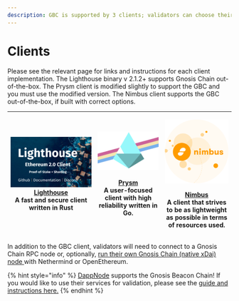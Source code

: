 ```yaml
---
description: GBC is supported by 3 clients; validators can choose their preferred client
---
```


# Clients

Please see the relevant page for links and instructions for each client implementation. The Lighthouse binary v 2.1.2+ supports Gnosis Chain out-of-the-box. The Prysm client is modified slightly to support the GBC and you must use the modified version. The Nimbus client supports the GBC out-of-the-box, if built with correct options.

| <p> <img src="../.gitbook/assets/lighthouse.png" alt=""><br><a href="lighthouse.md">Lighthouse</a><br>A fast and secure client written in Rust<br></p> | <p><img src="../.gitbook/assets/prysm.png" alt=""><br><a href="prysm.md#prysm"><br>Prysm </a><br>A user-focused client with high reliability written in Go.</p> | <p><img src="../.gitbook/assets/nimbus-circle.2752d77b.png" alt=""></p><p><a href="nimbus.md">Nimbus</a><br>A client that strives to be as lightweight as possible in terms of resources used.</p> |
| :----------------------------------------------------------------------------------------------------------------------------------------------------: | :-------------------------------------------------------------------------------------------------------------------------------------------------------------: | :------------------------------------------------------------------------------------------------------------------------------------------------------------------------------------------------: |

In addition to the GBC client, validators will need to connect to a Gnosis Chain RPC node or, optionally, [run their own Gnosis Chain (native xDai) node ](gnosis-chain-node-openethereum-and-nethermind/)with Nethermind or OpenEthereum.&#x20;

{% hint style="info" %}
[DappNode](https://dappnode.io) supports the Gnosis Beacon Chain! If you would like to use their services for validation, please see the [guide and instructions here.](https://forum.dappnode.io/t/how-to-setup-a-gnosis-beacon-chain-gbc-validator-on-dappnode/1351)
{% endhint %}
